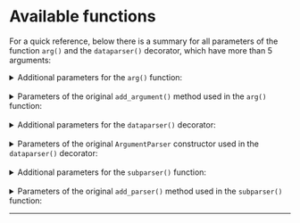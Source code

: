 # Available functions

For a quick reference, below there is a summary for all parameters of the function `arg()` and the `dataparser()`
decorator, which have more than 5 arguments:

<details>
<summary>Additional parameters for the <code>arg()</code> function:</summary>
<br>

|             Name              |                              Quick description                              |
| :---------------------------: | :-------------------------------------------------------------------------: |
|        `name_or_flags`        |                A list of option strings, starting with `-`.                 |
|            `group`            |          A previously defined `ClassVar` using function `group()`           |
|  `mutually_exclusive_group`   | A previously defined `ClassVar` using function `mutually_exclusive_group()` |
|         `group_title`         |          The title (or a simple id integer) of the argument group           |
| `mutually_exclusive_group_id` |       The name (or a simple integer) of the mutually exclusive group        |
|          `make_flag`          |              Wether to force the automatic creation of a flag               |

</details>
<br>
<details>
<summary>Parameters of the original <code>add_argument()</code> method used in the <code>arg()</code> function:</summary>
<br>

|    Name    |                            Quick description                            |
| :--------: | :---------------------------------------------------------------------: |
|  `action`  |                  The basic type of action to be taken                   |
|  `nargs`   |      The number of command-line arguments that should be consumed       |
|  `const`   |      A constant value required by some action and nargs selections      |
| `default`  |   The value produced if the argument is absent from the command line    |
|   `type`   |     The type to which the command-line argument should be converted     |
| `choices`  |           A sequence of the allowable values for the argument           |
| `required` |          Whether or not the command-line option may be omitted          |
|   `help`   |              A brief description of what the argument does              |
| `metavar`  |               A name for the argument in usage messages.                |
|   `dest`   | The name of the attribute to be added to the object returned (not used) |

</details>
<br>
<details>
<summary>Additional parameters for the <code>dataparser()</code> decorator:</summary>
<br>

|                 Name                 |                  Quick description                  |
| :----------------------------------: | :-------------------------------------------------: |
|        `groups_descriptions`         |   A dictionary with argument groups descriptions    |
| `required_mutually_exclusive_groups` |             A dictionary with booleans              |
|            `default_bool`            | The default boolean value used in in boolean fields |
|           `help_formatter`           |  A formatter function used to format the help text  |

</details>
<br>
<details>
<summary>Parameters of the original <code>ArgumentParser</code> constructor used in the <code>dataparser()</code> decorator:</summary>
<br>

|          Name           |                     Quick description                     |
| :---------------------: | :-------------------------------------------------------: |
|         `prog`          |                  The name of the program                  |
|         `usage`         |          The string describing the program usage          |
|      `description`      |         Text to display before the argument help          |
|        `epilog`         |          Text to display after the argument help          |
|        `parents`        |             A list of ArgumentParser objects              |
|    `formatter_class`    |          A class for customizing the help output          |
|     `prefix_chars`      |   The set of characters that prefix optional arguments    |
| `fromfile_prefix_chars` |                   The set of characters                   |
|   `argument_default`    |          The global default value for arguments           |
|   `conflict_handler`    |     The strategy for resolving conflicting optionals      |
|       `add_help`        |          Add a `-h/--help` option to the parser           |
|     `allow_abbrev`      |           Allows long options to be abbreviated           |
|     `exit_on_error`     | Determines whether or not ArgumentParser exits with error |

</details>
<br>
<details>
<summary>Additional parameters for the <code>subparser()</code> function:</summary>
<br>

|    Name    |                     Quick description                      |
| :--------: | :--------------------------------------------------------: |
| `defaults` | A dictionary with subparser level default attribute values |

</details>
<br>
<details>
<summary>Parameters of the original <code>add_parser()</code> method used in the <code>subparser()</code> function:</summary>
<br>

|   Name    |                                  Quick description                                  |
| :-------: | :---------------------------------------------------------------------------------: |
| `aliases` | An additional argument which allows multiple strings to refer to the same subparser |
|  `help`   |                      A help message for the subparser command                       |

Note: `add_parser()` accepts all kwargs of `ArgumentParser` constructor. It also accepts its own `help` and `aliases`
kwargs.

</details>

---
